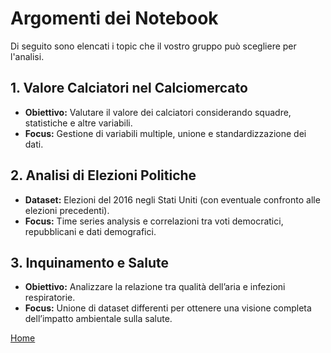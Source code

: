 # Argomenti dei Notebook

Di seguito sono elencati i topic che il vostro gruppo può scegliere per l'analisi.


## 1. Valore Calciatori nel Calciomercato
- **Obiettivo:** Valutare il valore dei calciatori considerando squadre, statistiche e altre variabili.
- **Focus:** Gestione di variabili multiple, unione e standardizzazione dei dati.

## 2. Analisi di Elezioni Politiche
- **Dataset:** Elezioni del 2016 negli Stati Uniti (con eventuale confronto alle elezioni precedenti).
- **Focus:** Time series analysis e correlazioni tra voti democratici, repubblicani e dati demografici.

## 3. Inquinamento e Salute
- **Obiettivo:** Analizzare la relazione tra qualità dell’aria e infezioni respiratorie.
- **Focus:** Unione di dataset differenti per ottenere una visione completa dell’impatto ambientale sulla salute.

[Home](index.md)
